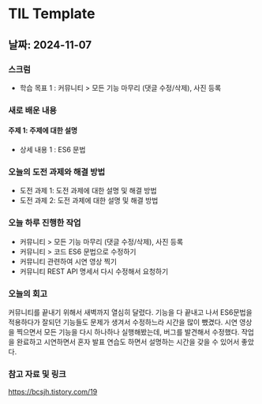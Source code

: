 # TIL Template

## 날짜: 2024-11-07

### 스크럼
- 학습 목표 1 : 커뮤니티 > 모든 기능 마무리 (댓글 수정/삭제), 사진 등록

### 새로 배운 내용
#### 주제 1: 주제에 대한 설명
- 상세 내용 1 : ES6 문법 

### 오늘의 도전 과제와 해결 방법
- 도전 과제 1: 도전 과제에 대한 설명 및 해결 방법
- 도전 과제 2: 도전 과제에 대한 설명 및 해결 방법

### 오늘 하루 진행한 작업
- 커뮤니티 > 모든 기능 마무리 (댓글 수정/삭제), 사진 등록
- 커뮤니티 > 코드 ES6 문법으로 수정하기
- 커뮤니티 관련하여 시연 영상 찍기
- 커뮤니티 REST API 명세서 다시 수정해서 요청하기

### 오늘의 회고
커뮤니티를 끝내기 위해서 새벽까지 열심히 달렸다. 기능을 다 끝내고 나서 ES6문법을 적용하다가 잘되던 기능들도 문제가 생겨서 수정하느라 시간을 많이 뺐겼다.
시연 영상을 찍으면서 모든 기능을 다시 하나하나 실행해봤는데, 버그를 발견해서 수정했다.
작업을 완료하고 시연하면서 혼자 발표 연습도 하면서 설명하는 시간을 갖을 수 있어서 좋았다.


### 참고 자료 및 링크
https://bcsjh.tistory.com/19